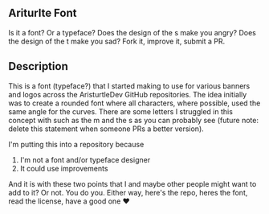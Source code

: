 ## Ariturlte Font

Is it a font? Or a typeface?  Does the design of the s make you angry?  Does the design of the t make you sad?  Fork it, improve it, submit a PR.

## Description
This is a font (typeface?) that I started making to use for various banners and logos across the AristurtleDev GitHub repositories.  The idea initially was to create a rounded font where all characters, where possible, used the same angle for the curves.  There are some letters I struggled in this concept with such as the m and the s as you can probably see (future note: delete this statement when someone PRs a better version).

I'm putting this into a repository because 

1. I'm not a font and/or typeface designer
2. It could use improvements

And it is with these two points that I and maybe other people might want to add to it? Or not.  You do you. Either way, here's the repo, heres the font, read the license, have a good one ♥
